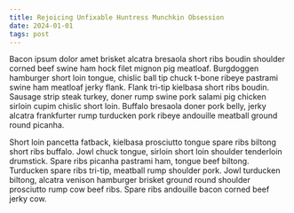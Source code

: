 ```yaml
---
title: Rejoicing Unfixable Huntress Munchkin Obsession
date: 2024-01-01
tags: post
---
```


Bacon ipsum dolor amet brisket alcatra bresaola short ribs boudin shoulder corned beef swine ham hock filet mignon pig meatloaf.  Burgdoggen hamburger short loin tongue, chislic ball tip chuck t-bone ribeye pastrami swine ham meatloaf jerky flank.  Flank tri-tip kielbasa short ribs boudin.  Sausage strip steak turkey, doner rump swine pork salami pig chicken sirloin cupim chislic short loin.  Buffalo bresaola doner pork belly, jerky alcatra frankfurter rump turducken pork ribeye andouille meatball ground round picanha.

Short loin pancetta fatback, kielbasa prosciutto tongue spare ribs biltong short ribs buffalo.  Jowl chuck tongue, sirloin short loin shoulder tenderloin drumstick.  Spare ribs picanha pastrami ham, tongue beef biltong.  Turducken spare ribs tri-tip, meatball rump shoulder pork.  Jowl turducken biltong, alcatra venison hamburger brisket ground round shoulder prosciutto rump cow beef ribs.  Spare ribs andouille bacon corned beef jerky cow.